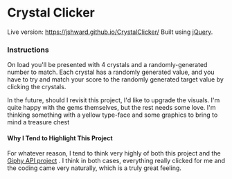 # Crystal Clicker
Live version: https://jshward.github.io/CrystalClicker/
Built using [jQuery](https://jquery.com/).

### Instructions
On load you'll be presented with 4 crystals and a randomly-generated number to match. 
Each crystal has a randomly generated value, and you have to try and match your score to the randomly generated target value by clicking the crystals.

In the future, should I revisit this project, I'd like to upgrade the visuals. 
I'm quite happy with the gems themselves, but the rest needs some love.
I'm thinking something with a yellow type-face and some graphics to bring to mind a treasure chest

#### Why I Tend to Highlight This Project

For whatever reason, I tend to think very highly of both this project and the [Giphy API project](https://github.com/jshward/giphyapp) . 
I think in both cases, everything really clicked for me and the coding came very naturally, which is a truly great feeling.

